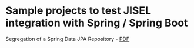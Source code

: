# Sample projects to test JISEL integration with Spring / Spring Boot

Segregation of a Spring Data JPA Repository - [PDF](https://github.com/mohamed-ashraf-bayor/jisel-integration-with-spring/blob/master/Jisel_Integration_with_SpringDataJPA.pdf)
